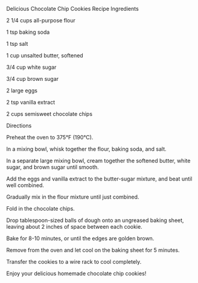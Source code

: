 Delicious Chocolate Chip Cookies Recipe
Ingredients

2 1/4 cups all-purpose flour

1 tsp baking soda

1 tsp salt

1 cup unsalted butter, softened

3/4 cup white sugar

3/4 cup brown sugar

2 large eggs

2 tsp vanilla extract

2 cups semisweet chocolate chips

Directions

Preheat the oven to 375°F (190°C).

In a mixing bowl, whisk together the flour, baking soda, and salt.

In a separate large mixing bowl, cream together the softened butter, white sugar, and brown sugar until smooth.

Add the eggs and vanilla extract to the butter-sugar mixture, and beat until well combined.

Gradually mix in the flour mixture until just combined.

Fold in the chocolate chips.

Drop tablespoon-sized balls of dough onto an ungreased baking sheet, leaving about 2 inches of space between each cookie.

Bake for 8-10 minutes, or until the edges are golden brown.

Remove from the oven and let cool on the baking sheet for 5 minutes.

Transfer the cookies to a wire rack to cool completely.

Enjoy your delicious homemade chocolate chip cookies!